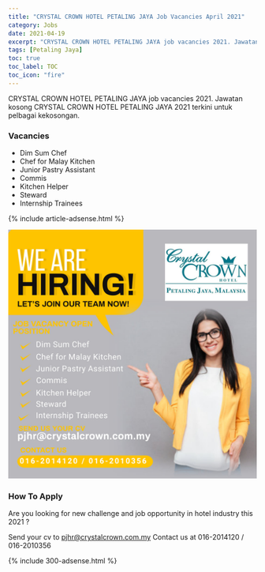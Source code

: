 ```yaml
---
title: "CRYSTAL CROWN HOTEL PETALING JAYA Job Vacancies April 2021" 
category: Jobs 
date: 2021-04-19
excerpt: "CRYSTAL CROWN HOTEL PETALING JAYA job vacancies 2021. Jawatan kosong CRYSTAL CROWN HOTEL PETALING JAYA 2021 terkini untuk pelbagai kekosongan." 
tags: [Petaling Jaya] 
toc: true 
toc_label: TOC 
toc_icon: "fire" 
--- 
```


CRYSTAL CROWN HOTEL PETALING JAYA job vacancies 2021. Jawatan kosong CRYSTAL CROWN HOTEL PETALING JAYA 2021 terkini untuk pelbagai kekosongan.

### Vacancies
- Dim Sum Chef
- Chef for Malay Kitchen
- Junior Pastry Assistant
- Commis
- Kitchen Helper
- Steward
- Internship Trainees

{% include article-adsense.html %} 

![Crystal Crown Hotel Jobs 2021!](/assets/images/2021-04/crystal-crown-hotel-petaling-jaya-hiring-apr-2021.jpg "Crystal Crown Hotel Jobs 2021")

### How To Apply 
Are you looking for new challenge and job opportunity in hotel industry this 2021 ?

Send your cv to pjhr@crystalcrown.com.my
Contact us at 016-2014120 / 016-2010356

{% include 300-adsense.html %} 